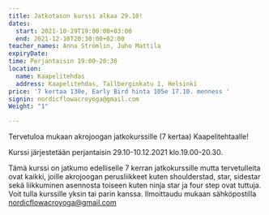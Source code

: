 ```yaml
---
title: Jatkotason kurssi alkaa 29.10!
dates:
  start: 2021-10-29T19:00:00+03:00
  end: 2021-12-10T20:30:00+02:00
teacher_names: Anna Strömlin, Juho Mattila
expiryDate: 
time: Perjantaisin 19:00-20:30
location:
  name: Kaapelitehdas
  address: Kaapelitehdas, Tallberginkatu 1, Helsinki
price: '7 kertaa 130e, Early Bird hinta 105e 17.10. menness '
signin: nordicflowacroyoga@gmail.com
Weight: "1"

---
```

Tervetuloa mukaan akrojoogan jatkokurssille (7 kertaa) Kaapelitehtaalle!

Kurssi järjestetään perjantaisin 29.10-10.12.2021 klo.19.00-20.30.

Tämä kurssi on jatkumo edelliselle 7 kerran jatkokurssille mutta tervetulleita ovat kaikki, joille akrojoogan perusliikkeet kuten shoulderstad, star, sidestar sekä liikkuminen asennosta toiseen kuten ninja star ja four step ovat tuttuja. Voit tulla kurssille yksin tai parin kanssa. Ilmoittaudu mukaan sähköpostilla nordicflowacroyoga@gmail.com
